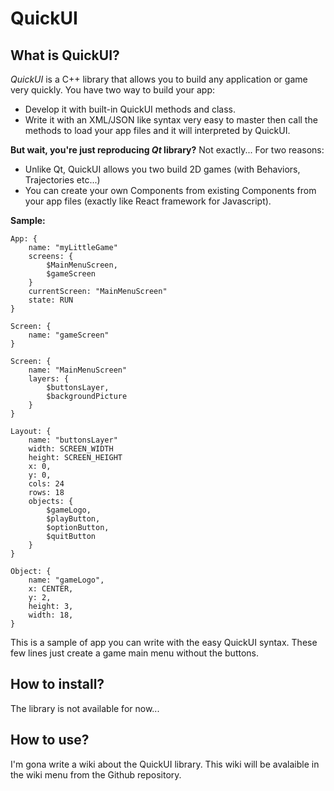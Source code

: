 # QuickUI
## What is QuickUI?
*QuickUI* is a C++ library that allows you to build any application or game very quickly. You have two way to build your app: 
- Develop it with built-in QuickUI methods and class. 
- Write it with an XML/JSON like syntax very easy to master then call the methods to load your app files and it will interpreted by QuickUI.

**But wait, you're just reproducing *Qt* library?**
Not exactly... For two reasons:
- Unlike Qt, QuickUI allows you two build 2D games (with Behaviors, Trajectories etc...)
- You can create your own Components from existing Components from your app files (exactly like React framework for Javascript).

**Sample:**
```
App: {
    name: "myLittleGame"
    screens: {
        $MainMenuScreen,
        $gameScreen
    }
    currentScreen: "MainMenuScreen"
    state: RUN
}

Screen: {
    name: "gameScreen"
}

Screen: {
    name: "MainMenuScreen"
    layers: {
        $buttonsLayer,
        $backgroundPicture
    }
}

Layout: {
    name: "buttonsLayer"
    width: SCREEN_WIDTH
    height: SCREEN_HEIGHT
    x: 0,
    y: 0,
    cols: 24
    rows: 18
    objects: {
        $gameLogo,
        $playButton,
        $optionButton,
        $quitButton
    }
}

Object: {
    name: "gameLogo",
    x: CENTER,
    y: 2,
    height: 3,
    width: 18,
}

 ```
This is a sample of app you can write with the easy QuickUI syntax. These few lines just create a game main menu without the buttons.

## How to install?
The library is not available for now...

## How to use?
I'm gona write a wiki about the QuickUI library. This wiki will be avalaible in the wiki menu from the Github repository.
